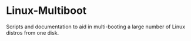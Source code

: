 # Linux-Multiboot
Scripts and documentation to aid in multi-booting a large number of Linux distros from one disk.
